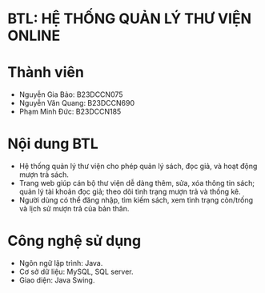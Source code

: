 # BTL: HỆ THỐNG QUẢN LÝ THƯ VIỆN ONLINE

# Thành viên
  + Nguyễn Gia Bảo: B23DCCN075
  + Nguyễn Văn Quang: B23DCCN690
  + Phạm Minh Đức: B23DCCN185
    
# Nội dung BTL
  - Hệ thống quản lý thư viện cho phép quản lý sách, đọc giả, và hoạt động mượn trả sách.
  - Trang web giúp cán bộ thư viện dễ dàng thêm, sửa, xóa thông tin sách; quản lý tài khoản đọc giả; theo dõi tình trạng mượn trả và thống kê.
  - Người dùng có thể đăng nhập, tìm kiếm sách, xem tình trạng còn/trống và lịch sử mượn trả của bản thân.

# Công nghệ sử dụng
  + Ngôn ngữ lập trình: Java.
  + Cơ sở dữ liệu: MySQL, SQL server.
  + Giao diện: Java Swing.

